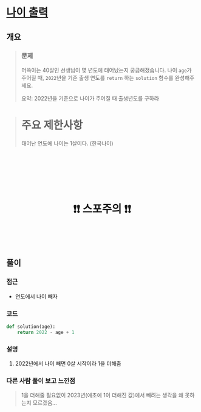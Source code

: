 # [나이 출력](https://school.programmers.co.kr//learn/courses/30/lessons/120820)

## 개요
> ### 문제
> 머쓱이는 40살인 선생님이 몇 년도에 태어났는지 궁금해졌습니다. 나이 `age`가 주어질 때, `2022`년을 기준 출생 연도를 `return` 하는 `solution` 함수를 완성해주세요.
>
> 요약: 2022년을 기준으로 나이가 주어질 때 출생년도를 구하라

> # 주요 제한사항
> 태어난 연도에 나이는 1살이다. (한국나이)

<h1 align="center"><br><br><br>❗️❗️ 스포주의 ❗️❗️<br><br><br></h1>

## 풀이
### 접근
- 연도에서 나이 빼자

### 코드
```python
def solution(age):
    return 2022 - age + 1
```

### 설명
1. 2022년에서 나이 빼면 0살 시작이라 1을 더해줌

### 다른 사람 풀이 보고 느낀점
> 1을 더해줄 필요없이 2023년(애초에 1이 더해진 값)에서 빼려는 생각을 왜 못하는지 모르겠음...

